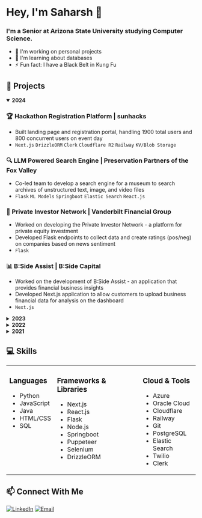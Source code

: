 # Hey, I'm Saharsh 👋

### I'm a Senior at Arizona State University studying Computer Science.

- 🔭 I'm working on personal projects
- 🌱 I'm learning about databases
- ⚡ Fun fact: I have a Black Belt in Kung Fu

## 🚀 Projects

<details open>
<summary><b>2024</b></summary>

### 🏆 Hackathon Registration Platform | sunhacks
- Built landing page and registration portal, handling 1900 total users and 800 concurrent users on event day
- `Next.js` `DrizzleORM` `Clerk` `Cloudflare R2` `Railway` `KV/Blob Storage`

### 🔍 LLM Powered Search Engine | Preservation Partners of the Fox Valley
- Co-led team to develop a search engine for a museum to search archives of unstructured text, image, and video files
- `Flask` `ML Models` `Springboot` `Elastic Search` `React.js`

### 💼 Private Investor Network | Vanderbilt Financial Group
- Worked on developing the Private Investor Network - a platform for private equity investment
- Developed Flask endpoints to collect data and create ratings (pos/neg) on companies based on news sentiment
- `Flask`

### 📊 B:Side Assist | B:Side Capital
- Worked on the development of B:Side Assist - an application that provides financial business insights
- Developed Next.js application to allow customers to upload business financial data for analysis on the dashboard
- `Next.js`
</details>

<details>
<summary><b>2023</b></summary>

### 💬 Social Media Site - TwitFace
- Developed a social media platform combining features of Twitter and Facebook
- Implemented user registration, tweet posting with images, commenting, and account settings
- `PostgreSQL` `Python` `Flask` `HTML` `CSS`

### 🐕 Custom Vision Web App
- Created dog-breed classification ML model by uploading and tagging training images
- Built web interface for users to upload dog images and receive breed classification results
- `Azure Custom Vision` `Python` `Flask`

### 📡 Zoom Marketplace Data Collection
- Developed web scraping framework for data extraction and collection
- Contributed to privacy-related research initiatives
- `JavaScript` `Node.js` `Puppeteer` `Nodemailer` `Linux`
</details>

<details>
<summary><b>2022</b></summary>

### 🎓 ASU Open Seat Notifications
- Created system to track and notify students of open seats in ASU classes
- `JavaScript` `Node.js` `Puppeteer` `Twilio` `Oracle Cloud Infrastructure` `Git`
</details>

<details>
<summary><b>2021</b></summary>

### 📈 Stock News Data Scraper
- Scraped bank analyst upgrade/downgrade data from financial news sites
- Developed sentiment analysis for company ratings based on news
- `Java` `Selenium` `ApachePOI` `Maven` `Git` `Flask`
</details>

## 💻 Skills

<table>
  <tr>
    <td valign="top">
      <h3>Languages</h3>
      <ul>
        <li>Python</li>
        <li>JavaScript</li>
        <li>Java</li>
        <li>HTML/CSS</li>
        <li>SQL</li>
      </ul>
    </td>
    <td valign="top">
      <h3>Frameworks & Libraries</h3>
      <ul>
        <li>Next.js</li>
        <li>React.js</li>
        <li>Flask</li>
        <li>Node.js</li>
        <li>Springboot</li>
        <li>Puppeteer</li>
        <li>Selenium</li>
        <li>DrizzleORM</li>
      </ul>
    </td>
    <td valign="top">
      <h3>Cloud & Tools</h3>
      <ul>
        <li>Azure</li>
        <li>Oracle Cloud</li>
        <li>Cloudflare</li>
        <li>Railway</li>
        <li>Git</li>
        <li>PostgreSQL</li>
        <li>Elastic Search</li>
        <li>Twilio</li>
        <li>Clerk</li>
      </ul>
    </td>
  </tr>
</table>

## 📫 Connect With Me

[![LinkedIn](https://img.shields.io/badge/LinkedIn-0077B5?style=for-the-badge&logo=linkedin&logoColor=white)](https://linkedin.com/in/saharshgoenka)
[![Email](https://img.shields.io/badge/Email-D14836?style=for-the-badge&logo=gmail&logoColor=white)](mailto:sgoenka1@asu.edu)
